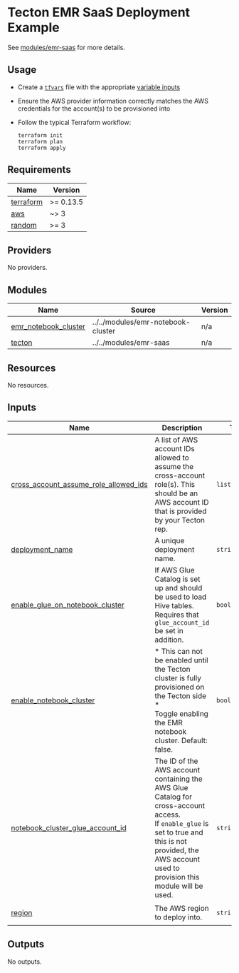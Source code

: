 # Tecton EMR SaaS Deployment Example

See [modules/emr-saas](../../modules/emr-saas) for more details.

## Usage

* Create a [`tfvars`](https://www.terraform.io/language/values/variables#variable-definitions-tfvars-files)
  file with the appropriate [variable inputs](#Inputs)
* Ensure the AWS provider information correctly matches the AWS credentials for the account(s) to
  be provisioned into
* Follow the typical Terraform workflow:

    ```shell
    terraform init
    terraform plan
    terraform apply
    ```

<!-- BEGINNING OF PRE-COMMIT-TERRAFORM DOCS HOOK -->
## Requirements

| Name | Version |
|------|---------|
| <a name="requirement_terraform"></a> [terraform](#requirement\_terraform) | >= 0.13.5 |
| <a name="requirement_aws"></a> [aws](#requirement\_aws) | ~> 3 |
| <a name="requirement_random"></a> [random](#requirement\_random) | >= 3 |

## Providers

No providers.

## Modules

| Name | Source | Version |
|------|--------|---------|
| <a name="module_emr_notebook_cluster"></a> [emr\_notebook\_cluster](#module\_emr\_notebook\_cluster) | ../../modules/emr-notebook-cluster | n/a |
| <a name="module_tecton"></a> [tecton](#module\_tecton) | ../../modules/emr-saas | n/a |

## Resources

No resources.

## Inputs

| Name | Description | Type | Default | Required |
|------|-------------|------|---------|:--------:|
| <a name="input_cross_account_assume_role_allowed_ids"></a> [cross\_account\_assume\_role\_allowed\_ids](#input\_cross\_account\_assume\_role\_allowed\_ids) | A list of AWS account IDs allowed to assume the cross-account role(s). This should be an<br>AWS account ID that is provided by your Tecton rep. | `list(string)` | n/a | yes |
| <a name="input_deployment_name"></a> [deployment\_name](#input\_deployment\_name) | A unique deployment name. | `string` | n/a | yes |
| <a name="input_enable_glue_on_notebook_cluster"></a> [enable\_glue\_on\_notebook\_cluster](#input\_enable\_glue\_on\_notebook\_cluster) | If AWS Glue Catalog is set up and should be used to load Hive tables. Requires that<br>`glue_account_id` be set in addition. | `bool` | `false` | no |
| <a name="input_enable_notebook_cluster"></a> [enable\_notebook\_cluster](#input\_enable\_notebook\_cluster) | * This can not be enabled until the Tecton cluster is fully provisioned on the Tecton side *<br>Toggle enabling the EMR notebook cluster. Default: false. | `bool` | `false` | no |
| <a name="input_notebook_cluster_glue_account_id"></a> [notebook\_cluster\_glue\_account\_id](#input\_notebook\_cluster\_glue\_account\_id) | The ID of the AWS account containing the AWS Glue Catalog for cross-account access.<br>If `enable_glue` is set to true and this is not provided, the AWS account used to provision this<br>module will be used. | `string` | `null` | no |
| <a name="input_region"></a> [region](#input\_region) | The AWS region to deploy into. | `string` | `"us-west-2"` | no |

## Outputs

No outputs.
<!-- END OF PRE-COMMIT-TERRAFORM DOCS HOOK -->
